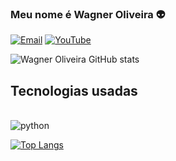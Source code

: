 ### Meu nome é Wagner Oliveira 👽

[![Email](https://img.shields.io/badge/Tutanota-840010?style=for-the-badge&logo=Tutanota&logoColor=white)](mailto:wagner.oliveira@tutamail.com)
[![YouTube](https://img.shields.io/badge/YouTube-FF0000?style=for-the-badge&logo=youtube&logoColor=white)](https://www.youtube.com/@wagner-oliveiraptbr)

![Wagner Oliveira GitHub stats](https://github-readme-stats.vercel.app/api?username=wagner-oliveira-br&show_icons=true&bg_color=00000000)

## Tecnologias usadas

<div style="display: inline_block"><br>
    <img text-align="center" alt="python" src="    https://img.shields.io/badge/Python-3776AB?style=for-the-badge&logo=python&logoColor=white">
</div>

[![Top Langs](https://github-readme-stats.vercel.app/api/top-langs/?username=wagner-oliveira-br&layout=donut)](https://github.com/anuraghazra/github-readme-stats)

